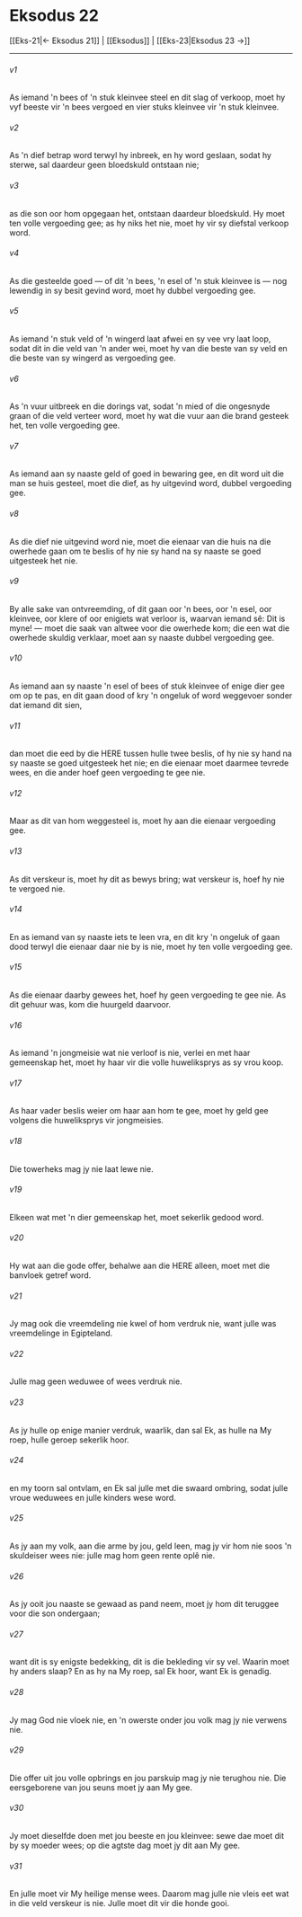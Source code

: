 # Eksodus 22

[[Eks-21|← Eksodus 21]] | [[Eksodus]] | [[Eks-23|Eksodus 23 →]]
***

###### v1
As iemand 'n bees of 'n stuk kleinvee steel en dit slag of verkoop, moet hy vyf beeste vir 'n bees vergoed en vier stuks kleinvee vir 'n stuk kleinvee. 
###### v2
As 'n dief betrap word terwyl hy inbreek, en hy word geslaan, sodat hy sterwe, sal daardeur geen bloedskuld ontstaan nie; 
###### v3
as die son oor hom opgegaan het, ontstaan daardeur bloedskuld. Hy moet ten volle vergoeding gee; as hy niks het nie, moet hy vir sy diefstal verkoop word. 
###### v4
As die gesteelde goed — of dit 'n bees, 'n esel of 'n stuk kleinvee is — nog lewendig in sy besit gevind word, moet hy dubbel vergoeding gee. 
###### v5
As iemand 'n stuk veld of 'n wingerd laat afwei en sy vee vry laat loop, sodat dit in die veld van 'n ander wei, moet hy van die beste van sy veld en die beste van sy wingerd as vergoeding gee. 
###### v6
As 'n vuur uitbreek en die dorings vat, sodat 'n mied of die ongesnyde graan of die veld verteer word, moet hy wat die vuur aan die brand gesteek het, ten volle vergoeding gee. 
###### v7
As iemand aan sy naaste geld of goed in bewaring gee, en dit word uit die man se huis gesteel, moet die dief, as hy uitgevind word, dubbel vergoeding gee. 
###### v8
As die dief nie uitgevind word nie, moet die eienaar van die huis na die owerhede gaan om te beslis of hy nie sy hand na sy naaste se goed uitgesteek het nie. 
###### v9
By alle sake van ontvreemding, of dit gaan oor 'n bees, oor 'n esel, oor kleinvee, oor klere of oor enigiets wat verloor is, waarvan iemand sê: Dit is myne! — moet die saak van altwee voor die owerhede kom; die een wat die owerhede skuldig verklaar, moet aan sy naaste dubbel vergoeding gee. 
###### v10
As iemand aan sy naaste 'n esel of bees of stuk kleinvee of enige dier gee om op te pas, en dit gaan dood of kry 'n ongeluk of word weggevoer sonder dat iemand dit sien, 
###### v11
dan moet die eed by die HERE tussen hulle twee beslis, of hy nie sy hand na sy naaste se goed uitgesteek het nie; en die eienaar moet daarmee tevrede wees, en die ander hoef geen vergoeding te gee nie. 
###### v12
Maar as dit van hom weggesteel is, moet hy aan die eienaar vergoeding gee. 
###### v13
As dit verskeur is, moet hy dit as bewys bring; wat verskeur is, hoef hy nie te vergoed nie. 
###### v14
En as iemand van sy naaste iets te leen vra, en dit kry 'n ongeluk of gaan dood terwyl die eienaar daar nie by is nie, moet hy ten volle vergoeding gee. 
###### v15
As die eienaar daarby gewees het, hoef hy geen vergoeding te gee nie. As dit gehuur was, kom die huurgeld daarvoor. 
###### v16
As iemand 'n jongmeisie wat nie verloof is nie, verlei en met haar gemeenskap het, moet hy haar vir die volle huweliksprys as sy vrou koop. 
###### v17
As haar vader beslis weier om haar aan hom te gee, moet hy geld gee volgens die huweliksprys vir jongmeisies. 
###### v18
Die towerheks mag jy nie laat lewe nie. 
###### v19
Elkeen wat met 'n dier gemeenskap het, moet sekerlik gedood word. 
###### v20
Hy wat aan die gode offer, behalwe aan die HERE alleen, moet met die banvloek getref word. 
###### v21
Jy mag ook die vreemdeling nie kwel of hom verdruk nie, want julle was vreemdelinge in Egipteland. 
###### v22
Julle mag geen weduwee of wees verdruk nie. 
###### v23
As jy hulle op enige manier verdruk, waarlik, dan sal Ek, as hulle na My roep, hulle geroep sekerlik hoor. 
###### v24
en my toorn sal ontvlam, en Ek sal julle met die swaard ombring, sodat julle vroue weduwees en julle kinders wese word. 
###### v25
As jy aan my volk, aan die arme by jou, geld leen, mag jy vir hom nie soos 'n skuldeiser wees nie: julle mag hom geen rente oplê nie. 
###### v26
As jy ooit jou naaste se gewaad as pand neem, moet jy hom dit teruggee voor die son ondergaan; 
###### v27
want dit is sy enigste bedekking, dit is die bekleding vir sy vel. Waarin moet hy anders slaap? En as hy na My roep, sal Ek hoor, want Ek is genadig. 
###### v28
Jy mag God nie vloek nie, en 'n owerste onder jou volk mag jy nie verwens nie. 
###### v29
Die offer uit jou volle opbrings en jou parskuip mag jy nie terughou nie. Die eersgeborene van jou seuns moet jy aan My gee. 
###### v30
Jy moet dieselfde doen met jou beeste en jou kleinvee: sewe dae moet dit by sy moeder wees; op die agtste dag moet jy dit aan My gee. 
###### v31
En julle moet vir My heilige mense wees. Daarom mag julle nie vleis eet wat in die veld verskeur is nie. Julle moet dit vir die honde gooi. 
